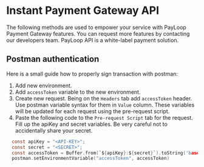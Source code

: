 # Instant Payment Gateway API
The following methods are used to empower your service with PayLoop Payment Gateway features. You can request more features by contacting our developers team. PayLoop API is a white-label payment solution.

## Postman authentication
Here is a small guide how to properly sign transaction with postman:

1. Add new environment.
2. Add ```accessToken``` variable to the new environment.
3. Create new request. Being on the ```Headers``` tab add ```accessToken``` header. Use postman variable syntax for them in ```Value``` column. These variables will be updated for each request using the pre-request script.
4. Paste the following code to the ```Pre-request Script``` tab for the request. Fill up the apiKey and secret variables. Be very careful not to accidentally share your secret.

```c
  const apiKey = "<API-KEY>";
  const secret = "<SECRET>";
  const accessToken = Buffer.from(`${apiKey}:${secret}`).toString('base64')
  postman.setEnvironmentVariable("accessToken", accessToken)
```
